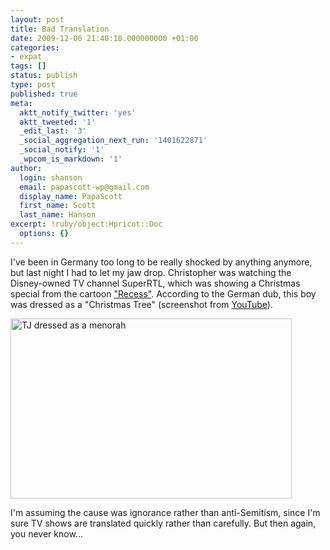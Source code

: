 ```yaml
---
layout: post
title: Bad Translation
date: 2009-12-06 21:40:18.000000000 +01:00
categories:
- expat
tags: []
status: publish
type: post
published: true
meta:
  aktt_notify_twitter: 'yes'
  aktt_tweeted: '1'
  _edit_last: '3'
  _social_aggregation_next_run: '1401622871'
  _social_notify: '1'
  _wpcom_is_markdown: '1'
author:
  login: shanson
  email: papascott-wp@gmail.com
  display_name: PapaScott
  first_name: Scott
  last_name: Hanson
excerpt: !ruby/object:Hpricot::Doc
  options: {}
---
```

<p>I've been in Germany too long to be really shocked by anything anymore, but last night I had to let my jaw drop. Christopher was watching the Disney-owned TV channel SuperRTL, which was showing a Christmas special from the cartoon <a href="http://en.wikipedia.org/wiki/Recess_(TV_series)">"Recess"</a>. According to the German dub, this boy was dressed as a "Christmas Tree" (screenshot from <a href="http://www.youtube.com/watch?v=IQGJbGeccl8">YouTube</a>).</p>
<p><img src="http://www.papascott.de/wordpress/wp-content/uploads/2009/12/recess_xmas.png" alt="TJ dressed as a menorah" border="0" width="450" height="288" /></p>
<p>I'm assuming the cause was ignorance rather than anti-Semitism, since I'm sure TV shows are translated quickly rather than carefully. But then again, you never know...</p>
